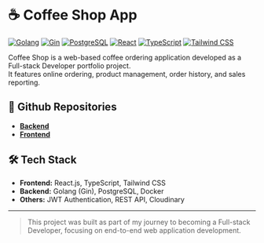 # ☕ Coffee Shop App

[![Golang](https://img.shields.io/badge/Golang-00ADD8?style=for-the-badge&logo=go&logoColor=white)](https://golang.org/)
[![Gin](https://img.shields.io/badge/Gin-000000?style=for-the-badge&logo=go&logoColor=white)](https://gin-gonic.com/)
[![PostgreSQL](https://img.shields.io/badge/PostgreSQL-316192?style=for-the-badge&logo=postgresql&logoColor=white)](https://www.postgresql.org/)
[![React](https://img.shields.io/badge/React-20232A?style=for-the-badge&logo=react&logoColor=61DAFB)](https://react.dev/)
[![TypeScript](https://img.shields.io/badge/TypeScript-3178C6?style=for-the-badge&logo=typescript&logoColor=white)](https://www.typescriptlang.org/)
[![Tailwind CSS](https://img.shields.io/badge/Tailwind_CSS-38B2AC?style=for-the-badge&logo=tailwind-css&logoColor=white)](https://tailwindcss.com/)

Coffee Shop is a web-based coffee ordering application developed as a Full-stack Developer portfolio project.  
It features online ordering, product management, order history, and sales reporting.

## 🔗 Github Repositories

- **[Backend](https://github.com/irsy4drr01/coffeeshop_be_go)**
- **[Frontend](https://github.com/irsy4drr01/coffee-shop_20)**

## 🛠️ Tech Stack

- **Frontend:** React.js, TypeScript, Tailwind CSS  
- **Backend:** Golang (Gin), PostgreSQL, Docker
- **Others:** JWT Authentication, REST API, Cloudinary

---

> This project was built as part of my journey to becoming a Full-stack Developer, focusing on end-to-end web application development.
